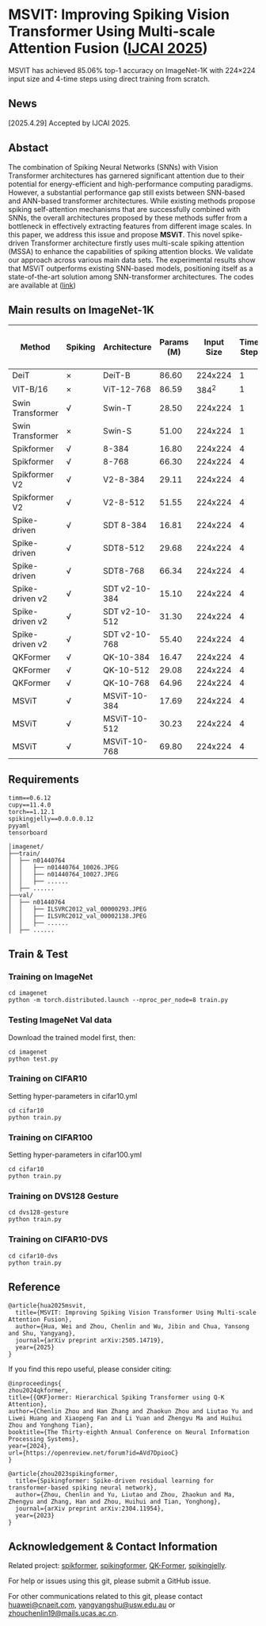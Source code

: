
#  MSVIT: Improving Spiking Vision Transformer Using Multi-scale Attention Fusion ([IJCAI 2025](https://arxiv.org/pdf/2505.14719))

MSVIT has achieved 85.06% top-1 accuracy on ImageNet-1K with 224×224 input size and 4-time steps using direct training from scratch.

## News

[2025.4.29] Accepted by IJCAI 2025.



## Abstact

The combination of Spiking Neural Networks (SNNs) with Vision Transformer architectures has garnered significant attention due to their potential for energy-efficient and high-performance computing paradigms.
However, a substantial performance gap still exists between SNN-based and ANN-based transformer architectures.  While existing methods propose spiking self-attention mechanisms that are successfully combined with SNNs, the overall architectures proposed by these methods suffer from a bottleneck in effectively extracting features from different image scales. In this paper, we address this issue and propose **MSViT**. This novel spike-driven Transformer architecture firstly uses multi-scale spiking attention (MSSA) to enhance the capabilities of spiking attention blocks.
We validate our approach across various main data sets. The experimental results show that MSViT outperforms existing  SNN-based models, positioning itself as a state-of-the-art solution among SNN-transformer architectures. The codes are available at  ([link](https://github.com/Nanhu-AI-Lab/MSViT))

[//]: # (<p align="center">)

[//]: # (<img src="https://github.com/zhouchenlin2096/QKFormer/blob/master/imgs/QKFormer.png">)

[//]: # (</p>)


## Main results on ImageNet-1K


| Method | Spiking | Architecture | Params (M) | Input Size | Time Step | Energy (mJ) | Top-1 Acc. (%) |
|--------|---------|--------------|------------|------------|-----------|-------------|----------------|
| DeiT  | × | DeiT-B | 86.60 | 224x224 | 1 | 80.50 | 81.80 |
| VIT-B/16  | × | ViT-12-768 | 86.59 | $384^2$ | 1 | 254.84 | 77.90 |
| Swin Transformer  | √ | Swin-T | 28.50 | 224x224 | 1 | 70.84 | 81.35 |
| Swin Transformer  | × | Swin-S | 51.00 | 224x224 | 1 | 216.20 | 83.03 |
| Spikformer  | √ | 8-384 | 16.80 | 224x224 | 4 | 5.97 | 70.24 |
| Spikformer  | √ | 8-768 | 66.30 | 224x224 | 4 | 20.0 | 74.81 |
| Spikformer V2  | √ | V2-8-384 | 29.11 | 224x224 | 4 | 4.69 | 78.80 |
| Spikformer V2  | √ | V2-8-512 | 51.55 | 224x224 | 4 | 9.36 | 80.38 |
| Spike-driven  | √ | SDT 8-384 | 16.81 | 224x224 | 4 | 3.90 | 72.28 |
| Spike-driven  | √ | SDT8-512 | 29.68 | 224x224 | 4 | 4.50 | 74.57 |
| Spike-driven  | √ | SDT8-768 | 66.34 | 224x224 | 4 | 6.09 | 77.07 |
| Spike-driven v2  | √ | SDT v2-10-384 | 15.10 | 224x224 | 4 | 16.70 | 74.10 |
| Spike-driven v2  | √ | SDT v2-10-512 | 31.30 | 224x224 | 4 | 32.80 | 77.20 |
| Spike-driven v2  | √ | SDT v2-10-768 | 55.40 | 224x224 | 4 | 52.40 | 80.00 |
| QKFormer  | √ | QK-10-384 | 16.47 | 224x224 | 4 | 15.13 | 78.80 |
| QKFormer  | √ | QK-10-512 | 29.08 | 224x224 | 4 | 21.99 | 82.04 |
| QKFormer  | √ | QK-10-768 | 64.96 | 224x224 | 4 | 38.91 | 84.22 |
| MSViT | √ | MSViT-10-384 | 17.69 | 224x224 | 4 | 16.65 | **80.09** |
| MSViT | √ | MSViT-10-512 | 30.23 | 224x224 | 4 | 24.74 | **82.96** |
| MSViT | √ | MSViT-10-768 | 69.80 | 224x224 | 4 | 45.88 | **85.06** |





## Requirements

```
timm==0.6.12
cupy==11.4.0
torch==1.12.1
spikingjelly==0.0.0.0.12
pyyaml
tensorboard

│imagenet/
├──train/
│  ├── n01440764
│  │   ├── n01440764_10026.JPEG
│  │   ├── n01440764_10027.JPEG
│  │   ├── ......
│  ├── ......
├──val/
│  ├── n01440764
│  │   ├── ILSVRC2012_val_00000293.JPEG
│  │   ├── ILSVRC2012_val_00002138.JPEG
│  │   ├── ......
│  ├── ......
```

## Train & Test
### Training  on ImageNet
```
cd imagenet
python -m torch.distributed.launch --nproc_per_node=8 train.py  
```

### Testing ImageNet Val data
Download the trained model first, then:
```
cd imagenet
python test.py
```

### Training  on CIFAR10
Setting hyper-parameters in cifar10.yml
```
cd cifar10
python train.py
```

### Training  on CIFAR100
Setting hyper-parameters in cifar100.yml
```
cd cifar10
python train.py
```

### Training  on DVS128 Gesture
```
cd dvs128-gesture
python train.py
```

### Training  on CIFAR10-DVS
```
cd cifar10-dvs
python train.py
```

## Reference
```
@article{hua2025msvit,
  title={MSVIT: Improving Spiking Vision Transformer Using Multi-scale Attention Fusion},
  author={Hua, Wei and Zhou, Chenlin and Wu, Jibin and Chua, Yansong and Shu, Yangyang},
  journal={arXiv preprint arXiv:2505.14719},
  year={2025}
}
```
If you find this repo useful, please consider citing:
```
@inproceedings{
zhou2024qkformer,
title={{QKF}ormer: Hierarchical Spiking Transformer using Q-K Attention},
author={Chenlin Zhou and Han Zhang and Zhaokun Zhou and Liutao Yu and Liwei Huang and Xiaopeng Fan and Li Yuan and Zhengyu Ma and Huihui Zhou and Yonghong Tian},
booktitle={The Thirty-eighth Annual Conference on Neural Information Processing Systems},
year={2024},
url={https://openreview.net/forum?id=AVd7DpiooC}
}
```


```
@article{zhou2023spikingformer,
  title={Spikingformer: Spike-driven residual learning for transformer-based spiking neural network},
  author={Zhou, Chenlin and Yu, Liutao and Zhou, Zhaokun and Ma, Zhengyu and Zhang, Han and Zhou, Huihui and Tian, Yonghong},
  journal={arXiv preprint arXiv:2304.11954},
  year={2023}
}
```


## Acknowledgement & Contact Information
Related project: [spikformer](https://github.com/ZK-Zhou/spikformer), [spikingformer](https://github.com/zhouchenlin2096/Spikingformer), [QK-Former](https://github.com/zhouchenlin2096/QKFormer), [spikingjelly](https://github.com/fangwei123456/spikingjelly).

For help or issues using this git, please submit a GitHub issue. 

For other communications related to this git, please contact huawei@cnaeit.com, yangyangshu@usw.edu.au or zhouchenlin19@mails.ucas.ac.cn.
